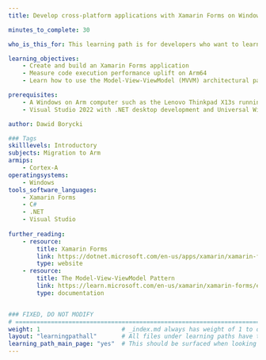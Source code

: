 ```yaml
---
title: Develop cross-platform applications with Xamarin Forms on Windows on Arm

minutes_to_complete: 30

who_is_this_for: This learning path is for developers who want to learn how to create cross-platform applications and leverage performance improvements on Arm64.

learning_objectives:
    - Create and build an Xamarin Forms application
    - Measure code execution performance uplift on Arm64
    - Learn how to use the Model-View-ViewModel (MVVM) architectural pattern

prerequisites:
    - A Windows on Arm computer such as the Lenovo Thinkpad X13s running Windows 11 or a a Windows on Arm [virtual machine](/learning-paths/cross-platform/woa_azure/).
    - Visual Studio 2022 with .NET desktop development and Universal Windows Platform development installed.

author: Dawid Borycki

### Tags
skilllevels: Introductory
subjects: Migration to Arm
armips:
    - Cortex-A
operatingsystems:
    - Windows
tools_software_languages:
    - Xamarin Forms
    - C#
    - .NET
    - Visual Studio
    
further_reading:
    - resource:
        title: Xamarin Forms
        link: https://dotnet.microsoft.com/en-us/apps/xamarin/xamarin-forms
        type: website
    - resource:
        title: The Model-View-ViewModel Pattern
        link: https://learn.microsoft.com/en-us/xamarin/xamarin-forms/enterprise-application-patterns/mvvm
        type: documentation   


### FIXED, DO NOT MODIFY
# ================================================================================
weight: 1                       # _index.md always has weight of 1 to order correctly
layout: "learningpathall"       # All files under learning paths have this same wrapper
learning_path_main_page: "yes"  # This should be surfaced when looking for related content. Only set for _index.md of learning path content.
---
```

